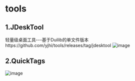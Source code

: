 # tools

## 1.JDeskTool
轻量级桌面工具---基于Duilib的单文件版本https://github.com/yjhi/tools/releases/tag/jdesktool
![image](https://user-images.githubusercontent.com/44434483/165422490-f37aa346-d59a-4e91-b30e-4face264925c.png)


## 2.QuickTags
![image](https://user-images.githubusercontent.com/44434483/165525860-de112401-966e-431d-b83a-3d1ad314710e.png)

